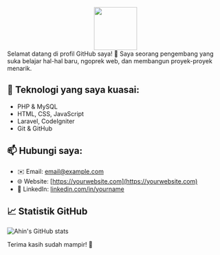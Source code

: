 
<div id="header" align="center" >

<img src="https://media.tenor.com/_1NYmn8RuWAAAAAj/goku-fortnite-goku.gif" width="100"/>
</div>
Selamat datang di profil GitHub saya! 👋  
Saya seorang pengembang yang suka belajar hal-hal baru, ngoprek web, dan membangun proyek-proyek menarik.

## 🔧 Teknologi yang saya kuasai:
- PHP & MySQL
- HTML, CSS, JavaScript
- Laravel, CodeIgniter
- Git & GitHub

## 📫 Hubungi saya:
- ✉️ Email: [email@example.com](mailto:email@example.com)
- 🌐 Website: [https://yourwebsite.com](https://yourwebsite.com)
- 💼 LinkedIn: [linkedin.com/in/yourname](https://linkedin.com/in/yourname)

## 📈 Statistik GitHub
![Ahin's GitHub stats](https://github-readme-stats.vercel.app/api?username=yourusername&show_icons=true&theme=radical)

Terima kasih sudah mampir! 👋  
